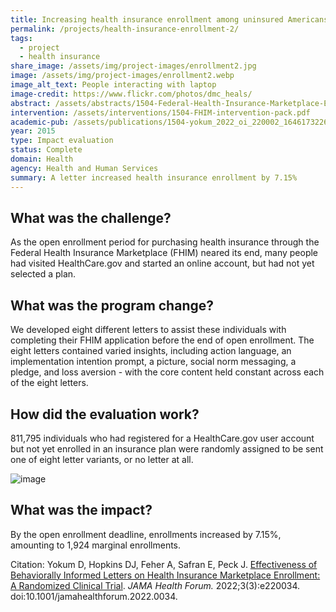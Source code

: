 ```yaml
---
title: Increasing health insurance enrollment among uninsured Americans
permalink: /projects/health-insurance-enrollment-2/
tags: 
  - project
  - health insurance
share_image: /assets/img/project-images/enrollment2.jpg
image: /assets/img/project-images/enrollment2.webp
image_alt_text: People interacting with laptop
image-credit: https://www.flickr.com/photos/dmc_heals/
abstract: /assets/abstracts/1504-Federal-Health-Insurance-Marketplace-Enrollment.pdf
intervention: /assets/interventions/1504-FHIM-intervention-pack.pdf
academic-pub: /assets/publications/1504-yokum_2022_oi_220002_1646173226.27872.pdf
year: 2015
type: Impact evaluation
status: Complete
domain: Health
agency: Health and Human Services
summary: A letter increased health insurance enrollment by 7.15%
---
```

## What was the challenge?
As the open enrollment period for purchasing health insurance through the Federal Health Insurance Marketplace (FHIM) neared its end, many people had visited HealthCare.gov and started an online account, but had not yet selected a plan.

## What was the program change?
We developed eight different letters to assist these individuals with completing their FHIM application before the end of open enrollment. The eight letters contained varied insights, including action language, an implementation intention prompt, a picture, social norm messaging, a pledge, and loss aversion - with the core content held constant across each of the eight letters.

## How did the evaluation work?
811,795 individuals who had registered for a HealthCare.gov user account but not yet enrolled in an insurance plan were randomly assigned to be sent one of eight letter variants, or no letter at all.

![image]({{site.baseurl}}/assets/img/project-images/1504-graph.webp)

## What was the impact?
By the open enrollment deadline, enrollments increased by 7.15%, amounting to 1,924 marginal enrollments.

Citation:
Yokum D, Hopkins DJ, Feher A, Safran E, Peck J. <a href="https://jamanetwork.com/journals/jama-health-forum/fullarticle/2789707" target="_blank">Effectiveness of Behaviorally Informed Letters on Health Insurance Marketplace Enrollment: A Randomized Clinical Trial</a>. _JAMA Health Forum._ 2022;3(3):e220034. doi:10.1001/jamahealthforum.2022.0034.
